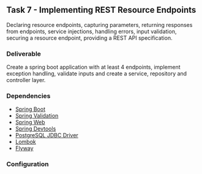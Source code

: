 ## Task 7 -  Implementing REST Resource Endpoints

Declaring resource endpoints, capturing parameters, returning responses from endpoints,
service injections, handling errors, input validation, securing a resource endpoint,
providing a REST API specification.

### Deliverable

Create a spring boot application with at least 4 endpoints, implement exception handling,
validate inputs and create a service, repository and controller layer.

### Dependencies

- [Spring Boot](https://mvnrepository.com/artifact/org.springframework.boot/spring-boot/)
- [Spring Validation](https://mvnrepository.com/artifact/org.springframework.boot/spring-boot-starter-validation/)
- [Spring Web](https://mvnrepository.com/artifact/org.springframework.boot/spring-boot-starter-web/)
- [Spring Devtools](https://mvnrepository.com/artifact/org.springframework.boot/spring-boot-devtools/)
- [PostgreSQL JDBC Driver](https://mvnrepository.com/artifact/org.postgresql/postgresql/)
- [Lombok](https://mvnrepository.com/artifact/org.projectlombok/lombok/)
- [Flyway](https://mvnrepository.com/artifact/org.flywaydb/flyway-core/)

### Configuration